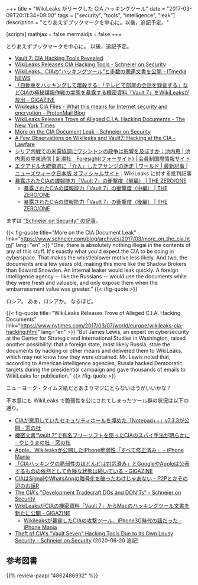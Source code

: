 +++
title = "WikiLeaks がリークした CIA ハッキングツール"
date = "2017-03-09T20:11:34+09:00"
tags = ["security", "tools", "intelligence", "leak"]
description = "とりあえずブックマークを中心に。以後，追記予定。"

[scripts]
  mathjax = false
  mermaidjs = false
+++

とりあえずブックマークを中心に。
以後，追記予定。

- [Vault 7: CIA Hacking Tools Revealed](https://wikileaks.org/ciav7p1/)
- [WikiLeaks Releases CIA Hacking Tools - Schneier on Security](https://www.schneier.com/blog/archives/2017/03/wikileaks_relea.html)
- [WikiLeaks、CIAの“ハッキングツール”と多数の関連文書を公開 - ITmedia NEWS](http://www.itmedia.co.jp/news/articles/1703/08/news062.html)
- [「自動車をハッキングして暗殺する」「テレビで部屋の会話を録音する」などCIAの極秘諜報作戦の実態を暴露する機密資料「Vault 7」をWikiLeaksが放出 - GIGAZINE](http://gigazine.net/news/20170308-wikileaks-vault-7/)
- [Wikileaks CIA Files - What this means for Internet security and encryption - ProtonMail Blog](https://protonmail.com/blog/cia-wikileaks-encryption/)
- [WikiLeaks Releases Trove of Alleged C.I.A. Hacking Documents - The New York Times](https://www.nytimes.com/2017/03/07/world/europe/wikileaks-cia-hacking.html)
- [More on the CIA Document Leak - Schneier on Security](https://www.schneier.com/blog/archives/2017/03/more_on_the_cia.html)
- [A Few Observations on Wikileaks and Vault7: Hacking at the CIA - Lawfare](https://www.lawfareblog.com/few-observations-wikileaks-and-vault7-hacking-cia)
- [シリア内戦での米露協調にワシントンの政争は影響を及ぼすか：池内恵 | 池内恵の中東通信 | 新潮社　Foresight(フォーサイト) | 会員制国際情報サイト](http://www.fsight.jp/articles/-/42094)
- [エクアドル大統領選に「介入」したアサンジの迷走 | ワールド | 最新記事 | ニューズウィーク日本版 オフィシャルサイト](http://www.newsweekjapan.jp/stories/world/2017/04/post-7311.php) : WikiLeaks に対する批判記事
- [暴露されたCIAの諜報能力「Vault 7」の衝撃度（前編） | THE ZERO/ONE](https://the01.jp/p0004740/)
    - [暴露されたCIAの諜報能力「Vault 7」の衝撃度（中編） | THE ZERO/ONE](https://the01.jp/p0004753/)
    - [暴露されたCIAの諜報能力「Vault 7」の衝撃度（後編） | THE ZERO/ONE](https://the01.jp/p0004767/)

まずは [“Schneier on Security” の記事](https://www.schneier.com/blog/archives/2017/03/more_on_the_cia.html "More on the CIA Document Leak - Schneier on Security")。

{{< fig-quote title="More on the CIA Document Leak" link="https://www.schneier.com/blog/archives/2017/03/more_on_the_cia.html" lang="en" >}}
<q>One, there is absolutely nothing illegal in the contents of any of this stuff. It's exactly what you'd expect the CIA to be doing in cyberspace. That makes the whistleblower motive less likely. And two, the documents are a few years old, making this more like the Shadow Brokers than Edward Snowden. An internal leaker would leak quickly. A foreign intelligence agency -- like the Russians -- would use the documents while they were fresh and valuable, and only expose them when the embarrassment value was greater.</q>
{{< /fig-quote >}}

ロシア。
あぁ，ロシアか。
なるほど。

{{< fig-quote title="WikiLeaks Releases Trove of Alleged C.I.A. Hacking Documents" link="https://www.nytimes.com/2017/03/07/world/europe/wikileaks-cia-hacking.html" lang="en" >}}
<q>But James Lewis, an expert on cybersecurity at the Center for Strategic and International Studies in Washington, raised another possibility: that a foreign state, most likely Russia, stole the documents by hacking or other means and delivered them to WikiLeaks, which may not know how they were obtained. Mr. Lewis noted that, according to American intelligence agencies, Russia hacked Democratic targets during the presidential campaign and gave thousands of emails to WikiLeaks for publication.</q>
{{< /fig-quote >}}

ニューヨーク・タイムズ紙だとあまりマジにとらないほうがいいかな？

不本意にも WikiLeaks で脆弱性を公にされてしまったツール群の状況は以下の通り。

- [CIAが悪用していたセキュリティホールを埋めた「Notepad++」v7.3.3が公開 - 窓の杜](http://forest.watch.impress.co.jp/docs/news/1048597.html)
- [機密文書“Vault 7”で有名フリーソフトを使ったCIAのスパイ手法が明らかに - やじうまの杜 - 窓の杜](http://forest.watch.impress.co.jp/docs/serial/yajiuma/1048726.html)
- [Apple、Wikileaksが公開したiPhone脆弱性「すべて修正済み」 - iPhone Mania](http://iphone-mania.jp/news-160957/)
- [「CIAハッキングの脆弱性のほとんどは対応済み」とGoogleやAppleは公表するものの依然として危険な状態は続いている - GIGAZINE](http://gigazine.net/news/20170310-apple-google-treat-cia-hucking/)
- [CIAはSignalやWhatsAppの暗号化を破ったわけじゃあない – P2Pとかその辺のお話R](http://p2ptk.org/privacy/574)
- [The CIA's "Development Tradecraft DOs and DON'Ts" - Schneier on Security](https://www.schneier.com/blog/archives/2017/03/the_cias_develo.html)
- [WikiLeaksがCIAの機密資料「Vault 7」からMacのハッキングツール文書を新たに公開 - GIGAZINE](http://gigazine.net/news/20170324-wikileaks-cia-mac-iphone-hacking-tool/)
    - [Wikileaksが暴露したCIAの攻撃ツール、iPhone3G時代の話だった - iPhone Mania](http://iphone-mania.jp/news-162703/)
- [Theft of CIA's "Vault Seven" Hacking Tools Due to Its Own Lousy Security - Schneier on Security](https://www.schneier.com/blog/archives/2020/06/theft_of_cias_v.html) (2020-06-20 追記)

## 参考図書

{{% review-paapi "4862486932" %}} <!-- 日本人が知らないウィキリークス -->
